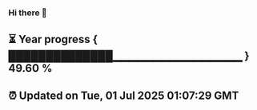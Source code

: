 ### Hi there 👋
⏳ Year progress { ██████████████▁▁▁▁▁▁▁▁▁▁▁▁▁▁▁▁ } 49.60 %
---
⏰ Updated on Tue, 01 Jul 2025 01:07:29 GMT
---
